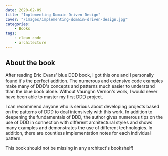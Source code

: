 ```yaml
---
date: 2020-02-09
title: "Implementing Domain-Driven Design"
cover: "/images/implementing-domain-driven-design.jpg"
categories:
    - Books
tags:
    - clean code
    - architecture
---
```


## About the book

After reading Eric Evans' blue DDD book, I got this one and I personally found it's the perfect addition. The numerous and extensive code examples make many of DDD's concepts and patterns much easier to understand than the blue book alone. Without Vaunghn Vernon's work, I would never have been able to master my first DDD project.

I can recommend anyone who is serious about developing projects based on the patterns of DDD to deal intensively with this work. In addition to deepening the fundamentals of DDD, the author gives numerous tips on the use of DDD in connection with different architectural styles and shows many examples and demonstrates the use of different technologies. In addition, there are countless implementation notes for each individual pattern.

This book should not be missing in any architect's bookshelf!
